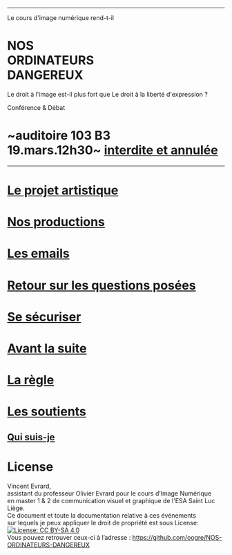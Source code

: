 ______________
Le cours d'image numérique rend-t-il
# NOS<br/>ORDINATEURS<br/>DANGEREUX

Le droit à l'image est-il plus fort que
Le droit à la liberté d'expression ?

Conférence & Débat

#  ~auditoire 103 B3<br/>19.mars.12h30~ [interdite et annulée](./email/direction/annulation.md)
_________________

# [Le projet artistique](./briefing.md)

# [Nos productions](./travaux.md)

# [Les emails](./accusation.md)

# [Retour sur les questions posées](./reponse.md)

# [Se sécuriser](./securite.md)

# [Avant la suite](./attente.md)

# [La règle](./règlement.md)

# [Les soutients ](./soutient.md)

## [Qui suis-je](./Portfolio.vincent.pdf)

# License
Vincent Evrard,<br/>
assistant du professeur Olivier Evrard pour le cours d’Image Numérique <br/>
en master 1 & 2 de communication visuel et graphique de l'ESA Saint Luc Liège.<br/>
Ce document et toute la documentation relative à ces événements<br/>
sur lequels je peux appliquer le droit de propriété est sous License: <br/>
[![License: CC BY-SA 4.0](https://img.shields.io/badge/License-CC%20BY--SA%204.0-lightgrey.svg)](https://creativecommons.org/licenses/by-sa/4.0/)<br/>
Vous pouvez retrouver ceux-ci à l’adresse : https://github.com/oogre/NOS-ORDINATEURS-DANGEREUX